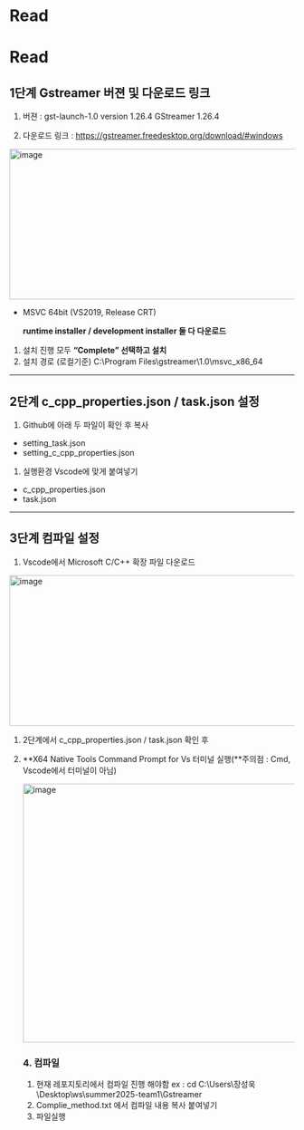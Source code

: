 # Read
# Read
## 1단계 Gstreamer 버젼 및 다운로드 링크

1. 버젼 : gst-launch-1.0 version 1.26.4
           GStreamer 1.26.4

1. 다운로드 링크 : https://gstreamer.freedesktop.org/download/#windows

<img width="872" height="266" alt="image" src="https://github.com/user-attachments/assets/36bb892e-1717-4768-87f4-25ae06588cee" />


- MSVC 64bit (VS2019, Release CRT)
    
    **runtime installer / development installer 둘 다 다운로드**
    
1. 설치 진행 모두 **“Complete” 선택하고 설치**
2. 설치 경로 (로컬기준) C:\Program Files\gstreamer\1.0\msvc_x86_64

---

## 2단계 c_cpp_properties.json / task.json 설정

1. Github에 아래 두 파일이 확인 후 복사
- setting_task.json
- setting_c_cpp_properties.json
1. 실행환경 Vscode에 맞게 붙여넣기
- c_cpp_properties.json
- task.json

---

## 3단계 컴파일 설정

1. Vscode에서 Microsoft C/C++ 확장 파일 다운로드

<img width="891" height="266" alt="image" src="https://github.com/user-attachments/assets/2c5f2794-9074-4d1a-95af-7ec0fd3c1aea" />


1. 2단계에서 c_cpp_properties.json / task.json 확인 후 

1. **X64 Native Tools Command Prompt for Vs 터미널 실행(**주의점 : Cmd, Vscode에서 터미널이 아님)
    
    <img width="853" height="457" alt="image" src="https://github.com/user-attachments/assets/8cccac19-5c23-4d84-9092-5836e945fbea" />

    
    ### 4. 컴파일
    
    1. 현재 레포지토리에서 컴파일 진행 해야함
    ex : cd C:\Users\장성욱\Desktop\ws\summer2025-team1\Gstreamer
    2. Complie_method.txt 에서 컴파일 내용 복사 붙여넣기
    3. 파일실행
